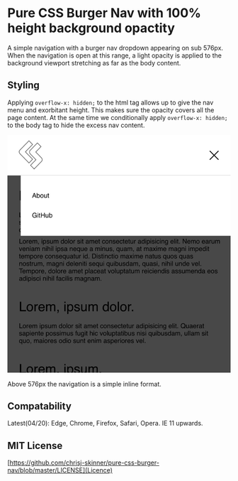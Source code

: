 # Pure CSS Burger Nav with 100% height background opactity

A simple navigation with a burger nav dropdown appearing on sub 576px. When the navigation is open at this range, a light opacity is applied to the background viewport stretching as far as the body content.

## Styling

Applying `overflow-x: hidden;` to the html tag allows up to give the nav menu and exorbitant height. This makes sure the opacity covers all the page content. At the same time we conditionally apply `overflow-x: hidden;` to the body tag to hide the excess nav content.

![css nav screenshot](./images/screenshot.png 'Screenshot')

Above 576px the navigation is a simple inline format.

## Compatability

Latest(04/20): Edge, Chrome, Firefox, Safari, Opera.
IE 11 upwards.

## MIT License

[https://github.com/chrisj-skinner/pure-css-burger-nav/blob/master/LICENSE](Licence)
